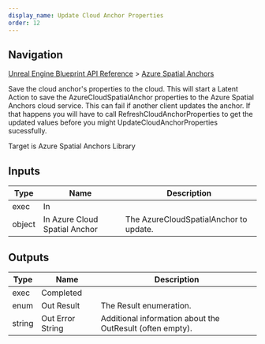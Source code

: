 ```yaml
---
display_name: Update Cloud Anchor Properties
order: 12
---
```

## Navigation

[Unreal Engine Blueprint API Reference](https://dev.epicgames.com/documentation/en-us/unreal-engine/BlueprintAPI) > [Azure Spatial Anchors](https://dev.epicgames.com/documentation/en-us/unreal-engine/BlueprintAPI/AzureSpatialAnchors)

Save the cloud anchor's properties to the cloud.
This will start a Latent Action to save the AzureCloudSpatialAnchor properties to the Azure Spatial Anchors cloud service.
This can fail if another client updates the anchor. If that happens you will have to call RefreshCloudAnchorProperties to get the updated values before you might UpdateCloudAnchorProperties sucessfully.

Target is Azure Spatial Anchors Library

## Inputs

| Type | Name | Description |
| --- | --- | --- |
| exec | In |  |
| object | In Azure Cloud Spatial Anchor | The AzureCloudSpatialAnchor to update. |

## Outputs

| Type | Name | Description |
| --- | --- | --- |
| exec | Completed |  |
| enum | Out Result | The Result enumeration. |
| string | Out Error String | Additional information about the OutResult (often empty). |
